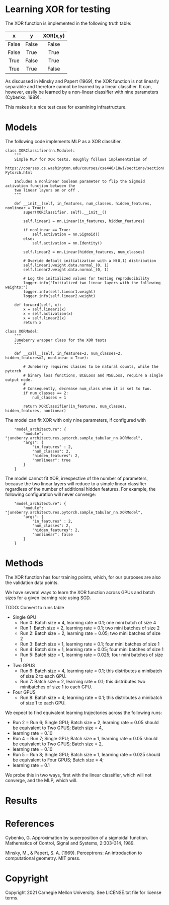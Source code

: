 # Learning XOR for testing

The XOR function is implemented in the following truth table:

|   x   |   y   | XOR(x,y) |
|:-----:|:-----:|:--------:|
| False | False |   False  |
| False |  True |   True   |
| True  | False |   True   |
| True  |  True |   False  |

As discussed in Minsky and Papert (1969), the XOR function is not linearly separable and therefore cannot be learned 
by a linear classifier. It can, however, easily be learned by a non-linear classifier with nine parameters 
(Cybenko, 1989). 

This makes it a nice test case for examining infrastructure. 

# Models

The following code implements MLP as a XOR classifier. 
```
class XORClassifier(nn.Module):
    """ 
    Simple MLP for XOR tests. Roughly follows implementation of 
       https://courses.cs.washington.edu/courses/cse446/18wi/sections/section8/XOR-Pytorch.html

    Includes a nonlinear boolean parameter to flip the Sigmoid activation function between the 
    two linear layers on or off .
    """

    def __init__(self, in_features, num_classes, hidden_features, nonlinear = True):
        super(XORClassifier, self).__init__()

        self.linear1 = nn.Linear(in_features, hidden_features)

        if nonlinear == True:
            self.activation = nn.Sigmoid()
        else:
            self.activation = nn.Identity()

        self.linear2 = nn.Linear(hidden_features, num_classes)

        # Overide default initialization with a N(0,1) distribution 
        self.linear1.weight.data.normal_(0, 1)
        self.linear2.weight.data.normal_(0, 1)

        # Log the initialized values for testing reproducibility
        logger.info("Initialized two linear layers with the following weights:")
        logger.info(self.linear1.weight)
        logger.info(self.linear2.weight)
    
    def forward(self, x):
        x = self.linear1(x)
        x = self.activation(x) 
        x = self.linear2(x)
        return x

class XORModel:
    """
    Juneberry wrapper class for the XOR tests
    """

    def __call__(self, in_features=2, num_classes=2, hidden_features=2, nonlinear = True):

        # Juneberry requires classes to be natural counts, while the pytorch
        # binary loss functions, BCELoss and MSELoss, require a single output node.
        # 
        # Consequently, decrease num_class when it is set to two. 
        if num_classes == 2:
            num_classes = 1

        return XORClassifier(in_features, num_classes, hidden_features, nonlinear)
```

The model can fit XOR with only nine parameters, if configured with
```
    "model_architecture": {
        "module": "juneberry.architectures.pytorch.sample_tabular_nn.XORModel",
        "args": {
            "in_features" : 2, 
            "num_classes": 2,
            "hidden_features": 2,
            "nonlinear": true
        }
    }
```

The model cannot fit XOR, irrespective of the number of parameters, because the two linear layers will reduce to a 
simple linear classifier regardless of the number of additional hidden features. For example, the following 
configuration will never converge:
```
    "model_architecture": {
        "module": "juneberry.architectures.pytorch.sample_tabular_nn.XORModel",
        "args": {
            "in_features" : 2, 
            "num_classes": 2,
            "hidden_features": 2,
            "nonlinear": false
        }
    }
```

# Methods

The XOR function has four training points, which, for our purposes are also the validation data points. 

We have several ways to learn the XOR function across GPUs and batch sizes for a given learning rate using 
SGD. 

TODO: Convert to runs table

* Single GPU
    * Run 0: Batch size = 4, learning rate = 0.1; one mini batch of size 4
    * Run 1: Batch size = 2, learning rate = 0.1; two mini batches of size 2
    * Run 2: Batch size = 2, learning rate = 0.05; two mini batches of size 2
    * Run 3: Batch size = 1, learning rate = 0.1; four mini batches of size 1
    * Run 4: Batch size = 1, learning rate = 0.05; four mini batches of size 1
    * Run 5: Batch size = 1, learning rate = 0.025; four mini batches of size 1
* Two GPUS
    * Run 6: Batch size = 4, learning rate = 0.1; this distributes a minibatch of size 2 to each GPU. 
    * Run 7: Batch size = 2, learning rate = 0.1; this distributes two minibatches of size 1 to each GPU. 
* Four GPUS
    * Run 8: Batch size = 4; learning rate = 0.1; this distributes a minibatch of size 1 to each GPU. 

We expect to find equivalent learning trajectories across the following runs:

* Run 2 = Run 6; Single GPU; Batch size = 2, learning rate = 0.05 should be equivalent to Two GPUS; Batch size = 4, 
* learning rate = 0.10
* Run 4 = Run 7; Single GPU; Batch size = 1, learning rate = 0.05 should be equivalent to Two GPUS; Batch size = 2, 
* learning rate = 0.10
* Run 5 = Run 8; Single GPU; Batch size = 1, learning rate = 0.025 should be equivalent to Four GPUS; Batch size = 4; 
* learning rate = 0.1

We probe this in two ways, first with the linear classifier, which will not converge, and the MLP, which will. 

# Results


# References 

Cybenko, G. Approximation by superposition of a sigmoidal function. Mathematics of Control, Signal and Systems, 
2:303-314, 1989.

Minsky, M., & Papert, S. A. (1969). Perceptrons: An introduction to computational geometry. MIT press.

# Copyright

Copyright 2021 Carnegie Mellon University.  See LICENSE.txt file for license terms.

